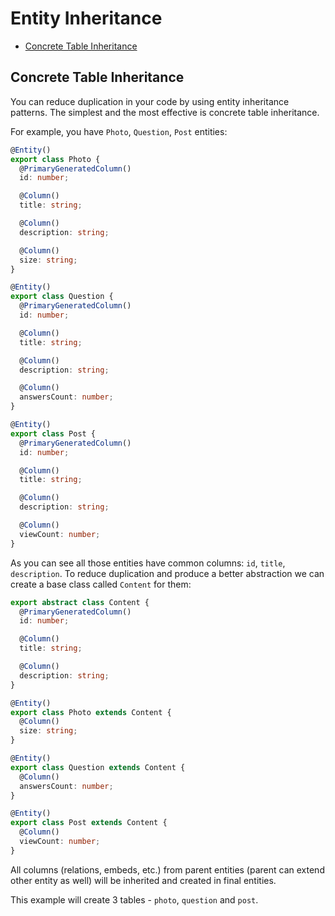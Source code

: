# Entity Inheritance

- [Concrete Table Inheritance](#concrete-table-inheritance)

## Concrete Table Inheritance

You can reduce duplication in your code by using entity inheritance patterns. The simplest and the most effective is
concrete table inheritance.

For example, you have `Photo`, `Question`, `Post` entities:

```typescript
@Entity()
export class Photo {
  @PrimaryGeneratedColumn()
  id: number;

  @Column()
  title: string;

  @Column()
  description: string;

  @Column()
  size: string;
}
```

```typescript
@Entity()
export class Question {
  @PrimaryGeneratedColumn()
  id: number;

  @Column()
  title: string;

  @Column()
  description: string;

  @Column()
  answersCount: number;
}
```

```typescript
@Entity()
export class Post {
  @PrimaryGeneratedColumn()
  id: number;

  @Column()
  title: string;

  @Column()
  description: string;

  @Column()
  viewCount: number;
}
```

As you can see all those entities have common columns: `id`, `title`, `description`. To reduce duplication and produce a
better abstraction we can create a base class called `Content` for them:

```typescript
export abstract class Content {
  @PrimaryGeneratedColumn()
  id: number;

  @Column()
  title: string;

  @Column()
  description: string;
}
```

```typescript
@Entity()
export class Photo extends Content {
  @Column()
  size: string;
}
```

```typescript
@Entity()
export class Question extends Content {
  @Column()
  answersCount: number;
}
```

```typescript
@Entity()
export class Post extends Content {
  @Column()
  viewCount: number;
}
```

All columns (relations, embeds, etc.) from parent entities (parent can extend other entity as well) will be inherited
and created in final entities.

This example will create 3 tables - `photo`, `question` and `post`.

